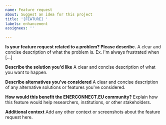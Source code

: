 ```yaml
---
name: Feature request
about: Suggest an idea for this project
title: '[FEATURE] '
labels: enhancement
assignees: ''

---
```


**Is your feature request related to a problem? Please describe.**
A clear and concise description of what the problem is. Ex. I'm always frustrated when [...]

**Describe the solution you'd like**
A clear and concise description of what you want to happen.

**Describe alternatives you've considered**
A clear and concise description of any alternative solutions or features you've considered.

**How would this benefit the ENERCONNECT.EU community?**
Explain how this feature would help researchers, institutions, or other stakeholders.

**Additional context**
Add any other context or screenshots about the feature request here.
